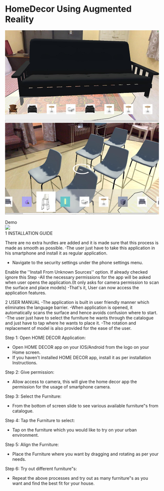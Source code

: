# HomeDecor Using Augmented Reality

<img src="images/1.jpeg" height ="300px">

<img src="images/2.jpeg" height ="300px">

Demo
<br>
<img src="images/g.gif" height ="300px">
<br>
1 INSTALLATION GUIDE

There are no extra hurdles are added and it is made sure that this process is made as smooth as possible.
-The user just have to take this application in his smartphone and install it as regular application.
- Navigate to the security settings under the phone settings menu.

Enable the ''Install From Unknown Sources'' option. If already checked ignore this Step
-All the necessary permissions for the app will be asked when user opens the application.(It only asks for camera permission to scan the surface and place models)
-That's it, User can now access the application features.



2 USER MANUAL
-The application is built in user friendly manner which eliminates the language barrier.
-When application is opened, it automatically scans the surface and hence avoids confusion where to start.
-The user just have to select the furniture he wants through the catalogue and just have to tap where he wants to place it.
-The rotation and replacement of model is also provided for the ease of the user.


Step 1: Open HOME DECOR Application:
- Open HOME DECOR app on your IOS/Android from the logo on your Home screen.
- If you haven't installed HOME DECOR app, install it as per installation Instructions.

Step 2: Give permission:
- Allow access to camera, this will give the home decor app the permission for the usage of smartphone camera.

Step 3: Select the Furniture:
- From the bottom of screen slide to see various available furniture‟s from catalogue.

Step 4: Tap the Furniture to select:
- Tap on the furniture which you would like to try on your urban environment.

Step 5: Align the Furniture:
- Place the Furniture where you want by dragging and rotating as per your needs.

Step 6: Try out different furniture‟s:
- Repeat the above processes and try out as many furniture‟s as you want and find the best fit for your house.
